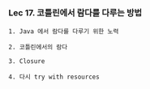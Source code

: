 ### Lec 17. 코틀린에서 람다를 다루는 방법

`1. Java 에서 람다를 다루기 위한 노력`

`2. 코틀린에서의 람다`

`3. Closure`

`4. 다시 try with resources`

